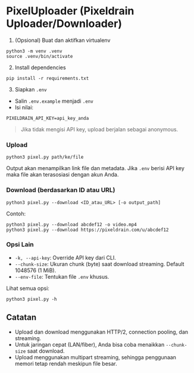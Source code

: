 # PixelUploader (Pixeldrain Uploader/Downloader)

1) (Opsional) Buat  dan aktifkan virtualenv
```
python3 -m venv .venv
source .venv/bin/activate
```

2) Install dependencies
```
pip install -r requirements.txt
```

3) Siapkan `.env`
- Salin `.env.example` menjadi `.env`
- Isi nilai:
```
PIXELDRAIN_API_KEY=api_key_anda
```

> Jika tidak mengisi API key, upload berjalan sebagai anonymous.

### Upload
```
python3 pixel.py path/ke/file
```
Output akan menampilkan link file dan metadata. Jika `.env` berisi API key maka file akan terasosiasi dengan akun Anda.

### Download (berdasarkan ID atau URL)
```
python3 pixel.py --download <ID_atau_URL> [-o output_path]
```
Contoh:
```
python3 pixel.py --download abcdef12 -o video.mp4
python3 pixel.py --download https://pixeldrain.com/u/abcdef12
```

### Opsi Lain
- `-k, --api-key`: Override API key dari CLI.
- `--chunk-size`: Ukuran chunk (byte) saat download streaming. Default 1048576 (1 MiB).
- `--env-file`: Tentukan file `.env` khusus.

Lihat semua opsi:
```
python3 pixel.py -h
```

## Catatan
- Upload dan download menggunakan HTTP/2, connection pooling, dan streaming.
- Untuk jaringan cepat (LAN/fiber), Anda bisa coba menaikkan `--chunk-size` saat download.
- Upload menggunakan multipart streaming, sehingga penggunaan memori tetap rendah meskipun file besar.
